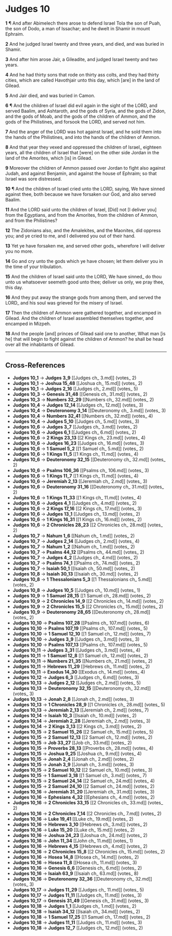 # Judges 10

**1** ¶ And after Abimelech there arose to defend Israel Tola the son of Puah, the son of Dodo, a man of Issachar; and he dwelt in Shamir in mount Ephraim.

**2** And he judged Israel twenty and three years, and died, and was buried in Shamir.

**3** And after him arose Jair, a Gileadite, and judged Israel twenty and two years.

**4** And he had thirty sons that rode on thirty ass colts, and they had thirty cities, which are called Havothjair unto this day, which [are] in the land of Gilead.

**5** And Jair died, and was buried in Camon.

**6** ¶ And the children of Israel did evil again in the sight of the LORD, and served Baalim, and Ashtaroth, and the gods of Syria, and the gods of Zidon, and the gods of Moab, and the gods of the children of Ammon, and the gods of the Philistines, and forsook the LORD, and served not him.

**7** And the anger of the LORD was hot against Israel, and he sold them into the hands of the Philistines, and into the hands of the children of Ammon.

**8** And that year they vexed and oppressed the children of Israel_ eighteen years, all the children of Israel that [were] on the other side Jordan in the land of the Amorites, which [is] in Gilead.

**9** Moreover the children of Ammon passed over Jordan to fight also against Judah, and against Benjamin, and against the house of Ephraim; so that Israel was sore distressed.

**10** ¶ And the children of Israel cried unto the LORD, saying, We have sinned against thee, both because we have forsaken our God, and also served Baalim.

**11** And the LORD said unto the children of Israel, [Did] not [I deliver you] from the Egyptians, and from the Amorites, from the children of Ammon, and from the Philistines?

**12** The Zidonians also, and the Amalekites, and the Maonites, did oppress you; and ye cried to me, and I delivered you out of their hand.

**13** Yet ye have forsaken me, and served other gods_ wherefore I will deliver you no more.

**14** Go and cry unto the gods which ye have chosen; let them deliver you in the time of your tribulation.

**15** And the children of Israel said unto the LORD, We have sinned_ do thou unto us whatsoever seemeth good unto thee; deliver us only, we pray thee, this day.

**16** And they put away the strange gods from among them, and served the LORD_ and his soul was grieved for the misery of Israel.

**17** Then the children of Ammon were gathered together, and encamped in Gilead. And the children of Israel assembled themselves together, and encamped in Mizpeh.

**18** And the people [and] princes of Gilead said one to another, What man [is he] that will begin to fight against the children of Ammon? he shall be head over all the inhabitants of Gilead.

---

## Cross-References

- **Judges 10_1** → **Judges 3_9** [[Judges ch_ 3.md]] (votes_ 2)
- **Judges 10_1** → **Joshua 15_48** [[Joshua ch_ 15.md]] (votes_ 2)
- **Judges 10_1** → **Judges 2_16** [[Judges ch_ 2.md]] (votes_ 5)
- **Judges 10_3** → **Genesis 31_48** [[Genesis ch_ 31.md]] (votes_ 2)
- **Judges 10_3** → **Numbers 32_29** [[Numbers ch_ 32.md]] (votes_ 2)
- **Judges 10_4** → **Judges 12_14** [[Judges ch_ 12.md]] (votes_ 3)
- **Judges 10_4** → **Deuteronomy 3_14** [[Deuteronomy ch_ 3.md]] (votes_ 3)
- **Judges 10_4** → **Numbers 32_41** [[Numbers ch_ 32.md]] (votes_ 4)
- **Judges 10_4** → **Judges 5_10** [[Judges ch_ 5.md]] (votes_ 3)
- **Judges 10_6** → **Judges 3_7** [[Judges ch_ 3.md]] (votes_ 2)
- **Judges 10_6** → **Judges 6_1** [[Judges ch_ 6.md]] (votes_ 2)
- **Judges 10_6** → **2 Kings 23_13** [[2 Kings ch_ 23.md]] (votes_ 4)
- **Judges 10_6** → **Judges 16_23** [[Judges ch_ 16.md]] (votes_ 3)
- **Judges 10_6** → **1 Samuel 5_2** [[1 Samuel ch_ 5.md]] (votes_ 2)
- **Judges 10_6** → **1 Kings 11_5** [[1 Kings ch_ 11.md]] (votes_ 4)
- **Judges 10_6** → **Deuteronomy 32_15** [[Deuteronomy ch_ 32.md]] (votes_ 2)
- **Judges 10_6** → **Psalms 106_36** [[Psalms ch_ 106.md]] (votes_ 3)
- **Judges 10_6** → **1 Kings 11_7** [[1 Kings ch_ 11.md]] (votes_ 4)
- **Judges 10_6** → **Jeremiah 2_13** [[Jeremiah ch_ 2.md]] (votes_ 3)
- **Judges 10_6** → **Deuteronomy 31_16** [[Deuteronomy ch_ 31.md]] (votes_ 2)
- **Judges 10_6** → **1 Kings 11_33** [[1 Kings ch_ 11.md]] (votes_ 4)
- **Judges 10_6** → **Judges 4_1** [[Judges ch_ 4.md]] (votes_ 2)
- **Judges 10_6** → **2 Kings 17_16** [[2 Kings ch_ 17.md]] (votes_ 3)
- **Judges 10_6** → **Judges 13_1** [[Judges ch_ 13.md]] (votes_ 2)
- **Judges 10_6** → **1 Kings 16_31** [[1 Kings ch_ 16.md]] (votes_ 2)
- **Judges 10_6** → **2 Chronicles 28_23** [[2 Chronicles ch_ 28.md]] (votes_ 2)
- **Judges 10_7** → **Nahum 1_6** [[Nahum ch_ 1.md]] (votes_ 2)
- **Judges 10_7** → **Judges 2_14** [[Judges ch_ 2.md]] (votes_ 4)
- **Judges 10_7** → **Nahum 1_2** [[Nahum ch_ 1.md]] (votes_ 2)
- **Judges 10_7** → **Psalms 44_12** [[Psalms ch_ 44.md]] (votes_ 2)
- **Judges 10_7** → **Judges 4_2** [[Judges ch_ 4.md]] (votes_ 2)
- **Judges 10_7** → **Psalms 74_1** [[Psalms ch_ 74.md]] (votes_ 2)
- **Judges 10_7** → **Isaiah 50_1** [[Isaiah ch_ 50.md]] (votes_ 2)
- **Judges 10_8** → **Isaiah 30_13** [[Isaiah ch_ 30.md]] (votes_ 2)
- **Judges 10_8** → **1 Thessalonians 5_3** [[1 Thessalonians ch_ 5.md]] (votes_ 2)
- **Judges 10_8** → **Judges 10_5** [[Judges ch_ 10.md]] (votes_ 1)
- **Judges 10_9** → **1 Samuel 28_15** [[1 Samuel ch_ 28.md]] (votes_ 2)
- **Judges 10_9** → **2 Chronicles 14_9** [[2 Chronicles ch_ 14.md]] (votes_ 2)
- **Judges 10_9** → **2 Chronicles 15_5** [[2 Chronicles ch_ 15.md]] (votes_ 2)
- **Judges 10_9** → **Deuteronomy 28_65** [[Deuteronomy ch_ 28.md]] (votes_ 2)
- **Judges 10_10** → **Psalms 107_28** [[Psalms ch_ 107.md]] (votes_ 6)
- **Judges 10_10** → **Psalms 107_19** [[Psalms ch_ 107.md]] (votes_ 5)
- **Judges 10_10** → **1 Samuel 12_10** [[1 Samuel ch_ 12.md]] (votes_ 7)
- **Judges 10_10** → **Judges 3_9** [[Judges ch_ 3.md]] (votes_ 3)
- **Judges 10_10** → **Psalms 107_13** [[Psalms ch_ 107.md]] (votes_ 5)
- **Judges 10_11** → **Judges 3_31** [[Judges ch_ 3.md]] (votes_ 4)
- **Judges 10_11** → **1 Samuel 12_8** [[1 Samuel ch_ 12.md]] (votes_ 2)
- **Judges 10_11** → **Numbers 21_35** [[Numbers ch_ 21.md]] (votes_ 2)
- **Judges 10_11** → **Hebrews 11_29** [[Hebrews ch_ 11.md]] (votes_ 2)
- **Judges 10_11** → **Exodus 14_30** [[Exodus ch_ 14.md]] (votes_ 4)
- **Judges 10_12** → **Judges 6_3** [[Judges ch_ 6.md]] (votes_ 3)
- **Judges 10_13** → **Judges 2_12** [[Judges ch_ 2.md]] (votes_ 5)
- **Judges 10_13** → **Deuteronomy 32_15** [[Deuteronomy ch_ 32.md]] (votes_ 3)
- **Judges 10_13** → **Jonah 2_8** [[Jonah ch_ 2.md]] (votes_ 3)
- **Judges 10_13** → **1 Chronicles 28_9** [[1 Chronicles ch_ 28.md]] (votes_ 5)
- **Judges 10_13** → **Jeremiah 2_13** [[Jeremiah ch_ 2.md]] (votes_ 7)
- **Judges 10_14** → **Isaiah 10_3** [[Isaiah ch_ 10.md]] (votes_ 2)
- **Judges 10_14** → **Jeremiah 2_28** [[Jeremiah ch_ 2.md]] (votes_ 3)
- **Judges 10_14** → **2 Kings 3_13** [[2 Kings ch_ 3.md]] (votes_ 2)
- **Judges 10_15** → **2 Samuel 15_26** [[2 Samuel ch_ 15.md]] (votes_ 5)
- **Judges 10_15** → **2 Samuel 12_13** [[2 Samuel ch_ 12.md]] (votes_ 2)
- **Judges 10_15** → **Job 33_27** [[Job ch_ 33.md]] (votes_ 2)
- **Judges 10_15** → **Proverbs 28_13** [[Proverbs ch_ 28.md]] (votes_ 4)
- **Judges 10_15** → **Joshua 9_25** [[Joshua ch_ 9.md]] (votes_ 4)
- **Judges 10_15** → **Jonah 2_4** [[Jonah ch_ 2.md]] (votes_ 2)
- **Judges 10_15** → **Jonah 3_9** [[Jonah ch_ 3.md]] (votes_ 3)
- **Judges 10_15** → **2 Samuel 10_12** [[2 Samuel ch_ 10.md]] (votes_ 3)
- **Judges 10_15** → **1 Samuel 3_18** [[1 Samuel ch_ 3.md]] (votes_ 7)
- **Judges 10_15** → **2 Samuel 24_14** [[2 Samuel ch_ 24.md]] (votes_ 4)
- **Judges 10_15** → **2 Samuel 24_10** [[2 Samuel ch_ 24.md]] (votes_ 2)
- **Judges 10_16** → **Jeremiah 31_20** [[Jeremiah ch_ 31.md]] (votes_ 3)
- **Judges 10_16** → **Ephesians 4_32** [[Ephesians ch_ 4.md]] (votes_ 2)
- **Judges 10_16** → **2 Chronicles 33_15** [[2 Chronicles ch_ 33.md]] (votes_ 2)
- **Judges 10_16** → **2 Chronicles 7_14** [[2 Chronicles ch_ 7.md]] (votes_ 2)
- **Judges 10_16** → **Luke 19_41** [[Luke ch_ 19.md]] (votes_ 2)
- **Judges 10_16** → **Hebrews 3_10** [[Hebrews ch_ 3.md]] (votes_ 2)
- **Judges 10_16** → **Luke 15_20** [[Luke ch_ 15.md]] (votes_ 2)
- **Judges 10_16** → **Joshua 24_23** [[Joshua ch_ 24.md]] (votes_ 2)
- **Judges 10_16** → **John 11_34** [[John ch_ 11.md]] (votes_ 1)
- **Judges 10_16** → **Hebrews 4_15** [[Hebrews ch_ 4.md]] (votes_ 2)
- **Judges 10_16** → **2 Chronicles 15_8** [[2 Chronicles ch_ 15.md]] (votes_ 2)
- **Judges 10_16** → **Hosea 14_8** [[Hosea ch_ 14.md]] (votes_ 2)
- **Judges 10_16** → **Hosea 11_8** [[Hosea ch_ 11.md]] (votes_ 3)
- **Judges 10_16** → **Genesis 6_6** [[Genesis ch_ 6.md]] (votes_ 2)
- **Judges 10_16** → **Isaiah 63_9** [[Isaiah ch_ 63.md]] (votes_ 8)
- **Judges 10_16** → **Deuteronomy 32_36** [[Deuteronomy ch_ 32.md]] (votes_ 3)
- **Judges 10_17** → **Judges 11_29** [[Judges ch_ 11.md]] (votes_ 5)
- **Judges 10_17** → **Judges 11_11** [[Judges ch_ 11.md]] (votes_ 3)
- **Judges 10_17** → **Genesis 31_49** [[Genesis ch_ 31.md]] (votes_ 3)
- **Judges 10_18** → **Judges 1_1** [[Judges ch_ 1.md]] (votes_ 2)
- **Judges 10_18** → **Isaiah 34_12** [[Isaiah ch_ 34.md]] (votes_ 2)
- **Judges 10_18** → **1 Samuel 17_25** [[1 Samuel ch_ 17.md]] (votes_ 2)
- **Judges 10_18** → **Judges 11_11** [[Judges ch_ 11.md]] (votes_ 3)
- **Judges 10_18** → **Judges 12_7** [[Judges ch_ 12.md]] (votes_ 2)
